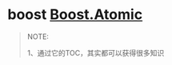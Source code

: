 # boost [Boost.Atomic](https://www.boost.org/doc/libs/1_75_0/doc/html/atomic.html)

> NOTE: 
>
> 1、通过它的TOC，其实都可以获得很多知识